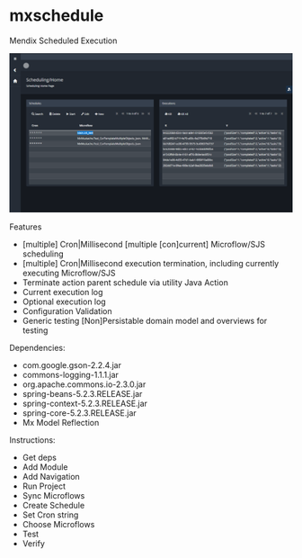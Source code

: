# mxschedule

Mendix Scheduled Execution

![Screenshot](https://github.com/skullquake/mxschedule/raw/master/res/mxschedule.png)


Features
* [multiple] Cron|Millisecond [multiple [con]current] Microflow/SJS scheduling
* [multiple] Cron|Millisecond execution termination, including currently executing Microflow/SJS
* Terminate action parent schedule via utility Java Action
* Current execution log
* Optional execution log
* Configuration Validation
* Generic testing [Non]Persistable domain model and overviews for testing

Dependencies:
* com.google.gson-2.2.4.jar
* commons-logging-1.1.1.jar
* org.apache.commons.io-2.3.0.jar
* spring-beans-5.2.3.RELEASE.jar
* spring-context-5.2.3.RELEASE.jar
* spring-core-5.2.3.RELEASE.jar
* Mx Model Reflection

Instructions:
* Get deps
* Add Module
* Add Navigation
* Run Project
* Sync Microflows
* Create Schedule
* Set Cron string
* Choose Microflows
* Test
* Verify

